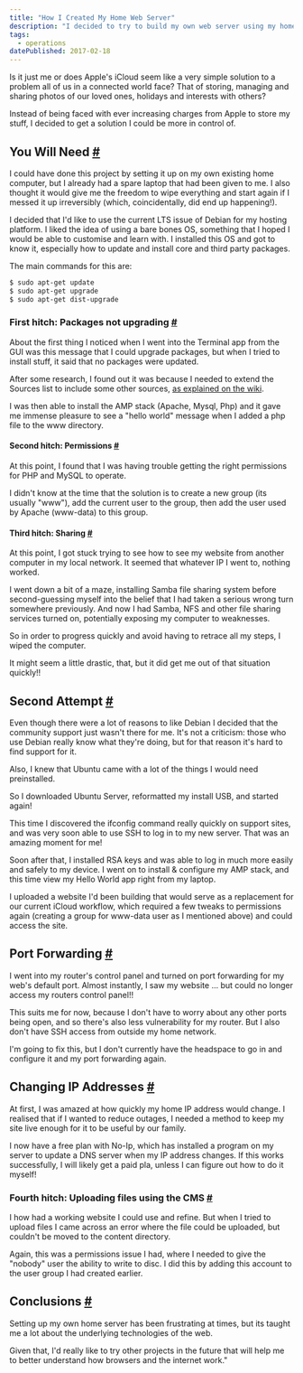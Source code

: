 ```yaml
---
title: "How I Created My Home Web Server"
description: "I decided to try to build my own web server using my home router, an old PC, and a Linux operating system."
tags: 
  - operations
datePublished: 2017-02-18
---
```

Is it just me or does Apple's iCloud seem like a very simple solution to a problem all of us in a connected world face? That of storing, managing and sharing photos of our loved ones, holidays and interests with others?

Instead of being faced with ever increasing charges from Apple to store my stuff, I decided to get a solution I could be more in control of.

## You Will Need [#](https://deliciousreverie.co.uk/posts/how-i-created-my-home-web-server/#you-will-need)

I could have done this project by setting it up on my own existing home computer, but I already had a spare laptop that had been given to me. I also thought it would give me the freedom to wipe everything and start again if I messed it up irreversibly (which, coincidentally, did end up happening!).

I decided that I'd like to use the current LTS issue of Debian for my hosting platform. I liked the idea of using a bare bones OS, something that I hoped I would be able to customise and learn with. I installed this OS and got to know it, especially how to update and install core and third party packages.

The main commands for this are:

```bash
$ sudo apt-get update
$ sudo apt-get upgrade
$ sudo apt-get dist-upgrade
```

### First hitch: Packages not upgrading [#](https://deliciousreverie.co.uk/posts/how-i-created-my-home-web-server/#first-hitch:-packages-not-upgrading)

About the first thing I noticed when I went into the Terminal app from the GUI was this message that I could upgrade packages, but when I tried to install stuff, it said that no packages were updated.

After some research, I found out it was because I needed to extend the Sources list to include some other sources, [as explained on the wiki](https://wiki.debian.org/SourcesList).

I was then able to install the AMP stack (Apache, Mysql, Php) and it gave me immense pleasure to see a "hello world" message when I added a php file to the www directory.

#### Second hitch: Permissions [#](https://deliciousreverie.co.uk/posts/how-i-created-my-home-web-server/#second-hitch:-permissions)

At this point, I found that I was having trouble getting the right permissions for PHP and MySQL to operate.

I didn't know at the time that the solution is to create a new group (its usually "www"), add the current user to the group, then add the user used by Apache (www-data) to this group.

#### Third hitch: Sharing [#](https://deliciousreverie.co.uk/posts/how-i-created-my-home-web-server/#third-hitch:-sharing)

At this point, I got stuck trying to see how to see my website from another computer in my local network. It seemed that whatever IP I went to, nothing worked.

I went down a bit of a maze, installing Samba file sharing system before second-guessing myself into the belief that I had taken a serious wrong turn somewhere previously. And now I had Samba, NFS and other file sharing services turned on, potentially exposing my computer to weaknesses.

So in order to progress quickly and avoid having to retrace all my steps, I wiped the computer.

It might seem a little drastic, that, but it did get me out of that situation quickly!!

## Second Attempt [#](https://deliciousreverie.co.uk/posts/how-i-created-my-home-web-server/#second-attempt)

Even though there were a lot of reasons to like Debian I decided that the community support just wasn't there for me. It's not a criticism: those who use Debian really know what they're doing, but for that reason it's hard to find support for it.

Also, I knew that Ubuntu came with a lot of the things I would need preinstalled.

So I downloaded Ubuntu Server, reformatted my install USB, and started again!

This time I discovered the ifconfig command really quickly on support sites, and was very soon able to use SSH to log in to my new server. That was an amazing moment for me!

Soon after that, I installed RSA keys and was able to log in much more easily and safely to my device. I went on to install & configure my AMP stack, and this time view my Hello World app right from my laptop.

I uploaded a website I'd been building that would serve as a replacement for our current iCloud workflow, which required a few tweaks to permissions again (creating a group for www-data user as I mentioned above) and could access the site.

## Port Forwarding [#](https://deliciousreverie.co.uk/posts/how-i-created-my-home-web-server/#port-forwarding)

I went into my router's control panel and turned on port forwarding for my web's default port. Almost instantly, I saw my website ... but could no longer access my routers control panel!!

This suits me for now, because I don't have to worry about any other ports being open, and so there's also less vulnerability for my router. But I also don't have SSH access from outside my home network.

I'm going to fix this, but I don't currently have the headspace to go in and configure it and my port forwarding again.

## Changing IP Addresses [#](https://deliciousreverie.co.uk/posts/how-i-created-my-home-web-server/#changing-ip-addresses)

At first, I was amazed at how quickly my home IP address would change. I realised that if I wanted to reduce outages, I needed a method to keep my site live enough for it to be useful by our family.

I now have a free plan with No-Ip, which has installed a program on my server to update a DNS server when my IP address changes. If this works successfully, I will likely get a paid pla, unless I can figure out how to do it myself!

### Fourth hitch: Uploading files using the CMS [#](https://deliciousreverie.co.uk/posts/how-i-created-my-home-web-server/#fourth-hitch:-uploading-files-using-the-cms)

I how had a working website I could use and refine. But when I tried to upload files I came across an error where the file could be uploaded, but couldn't be moved to the content directory.

Again, this was a permissions issue I had, where I needed to give the "nobody" user the ability to write to disc. I did this by adding this account to the user group I had created earlier.

## Conclusions [#](https://deliciousreverie.co.uk/posts/how-i-created-my-home-web-server/#conclusions)

Setting up my own home server has been frustrating at times, but its taught me a lot about the underlying technologies of the web.

Given that, I'd really like to try other projects in the future that will help me to better understand how browsers and the internet work."
